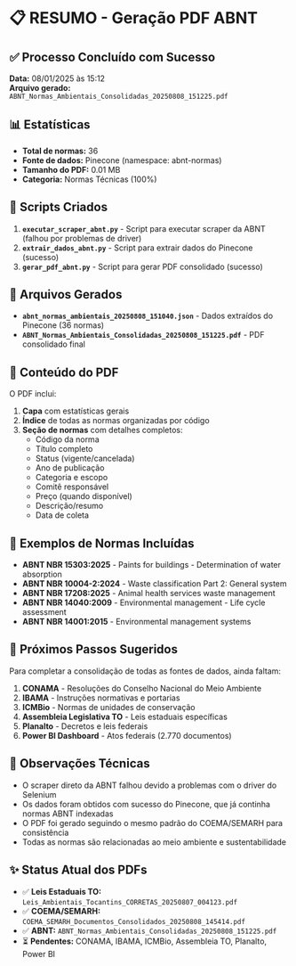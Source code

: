 # 📋 RESUMO - Geração PDF ABNT

## ✅ Processo Concluído com Sucesso

**Data:** 08/01/2025 às 15:12  
**Arquivo gerado:** `ABNT_Normas_Ambientais_Consolidadas_20250808_151225.pdf`

## 📊 Estatísticas

- **Total de normas:** 36
- **Fonte de dados:** Pinecone (namespace: abnt-normas)
- **Tamanho do PDF:** 0.01 MB
- **Categoria:** Normas Técnicas (100%)

## 🔧 Scripts Criados

1. **`executar_scraper_abnt.py`** - Script para executar scraper da ABNT (falhou por problemas de driver)
2. **`extrair_dados_abnt.py`** - Script para extrair dados do Pinecone (sucesso)
3. **`gerar_pdf_abnt.py`** - Script para gerar PDF consolidado (sucesso)

## 📂 Arquivos Gerados

- **`abnt_normas_ambientais_20250808_151040.json`** - Dados extraídos do Pinecone (36 normas)
- **`ABNT_Normas_Ambientais_Consolidadas_20250808_151225.pdf`** - PDF consolidado final

## 📖 Conteúdo do PDF

O PDF inclui:

1. **Capa** com estatísticas gerais
2. **Índice** de todas as normas organizadas por código
3. **Seção de normas** com detalhes completos:
   - Código da norma
   - Título completo
   - Status (vigente/cancelada)
   - Ano de publicação
   - Categoria e escopo
   - Comitê responsável
   - Preço (quando disponível)
   - Descrição/resumo
   - Data de coleta

## 🌟 Exemplos de Normas Incluídas

- **ABNT NBR 15303:2025** - Paints for buildings - Determination of water absorption
- **ABNT NBR 10004-2:2024** - Waste classification Part 2: General system
- **ABNT NBR 17208:2025** - Animal health services waste management
- **ABNT NBR 14040:2009** - Environmental management - Life cycle assessment
- **ABNT NBR 14001:2015** - Environmental management systems

## 🎯 Próximos Passos Sugeridos

Para completar a consolidação de todas as fontes de dados, ainda faltam:

1. **CONAMA** - Resoluções do Conselho Nacional do Meio Ambiente
2. **IBAMA** - Instruções normativas e portarias
3. **ICMBio** - Normas de unidades de conservação
4. **Assembleia Legislativa TO** - Leis estaduais específicas
5. **Planalto** - Decretos e leis federais
6. **Power BI Dashboard** - Atos federais (2.770 documentos)

## 📝 Observações Técnicas

- O scraper direto da ABNT falhou devido a problemas com o driver do Selenium
- Os dados foram obtidos com sucesso do Pinecone, que já continha normas ABNT indexadas
- O PDF foi gerado seguindo o mesmo padrão do COEMA/SEMARH para consistência
- Todas as normas são relacionadas ao meio ambiente e sustentabilidade

## ✨ Status Atual dos PDFs

- ✅ **Leis Estaduais TO:** `Leis_Ambientais_Tocantins_CORRETAS_20250807_004123.pdf`
- ✅ **COEMA/SEMARH:** `COEMA_SEMARH_Documentos_Consolidados_20250808_145414.pdf`
- ✅ **ABNT:** `ABNT_Normas_Ambientais_Consolidadas_20250808_151225.pdf`
- ⏳ **Pendentes:** CONAMA, IBAMA, ICMBio, Assembleia TO, Planalto, Power BI